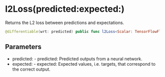 # l2Loss(predicted:expected:)

Returns the L2 loss between predictions and expectations.

``` swift
@differentiable(wrt: predicted) public func l2Loss<Scalar: TensorFlowFloatingPoint>(predicted: Tensor<Scalar>, expected: Tensor<Scalar>) -> Tensor<Scalar>
```

## Parameters

  - predicted: - predicted: Predicted outputs from a neural network.
  - expected: - expected: Expected values, i.e. targets, that correspond to the correct output.
